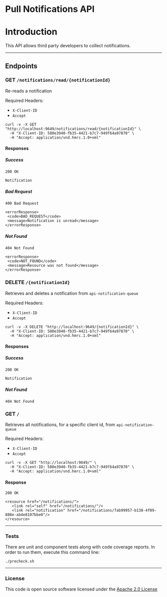# Pull Notifications API

# Introduction
This API allows third party developers to collect notifications.

---

## Endpoints

### GET `/notifications/read/{notificationId}`

Re-reads a notification

Required Headers:
  - `X-Client-ID`
  - `Accept`

```
curl -v -X GET "http://localhost:9649/notifications/read/{notificationId}" \
  -H "X-Client-ID: 580e3940-fb35-4421-b7c7-949f64a97870" \
  -H "Accept: application/vnd.hmrc.1.0+xml"
```

#### Responses

##### Success
```
200 OK

Notification 
```

##### Bad Request

```
400 Bad Request

<errorResponse>
 <code>BAD_REQUEST</code>
 <message>Notification is unread</message>
</errorResponse>
```

##### Not Found

```
404 Not Found

<errorResponse> 
 <code>NOT_FOUND</code>
 <message>Resource was not found</message>
</errorResponse>
```

### DELETE `/{notificationId}`

Retrieves and deletes a notification from `api-notification-queue`

Required Headers:
  - `X-Client-ID`
  - `Accept`

```
curl -v -X DELETE "http://localhost:9649/{notificationId}" \
  -H "X-Client-ID: 580e3940-fb35-4421-b7c7-949f64a97870" \
  -H "Accept: application/vnd.hmrc.1.0+xml"
```

#### Responses

##### Success
```
200 OK

Notification
```

##### Not Found

`404 Not Found`

### GET `/`

Retrieves all notifications, for a specific client id, from `api-notification-queue`

Required Headers:
  - `X-Client-ID`
  - `Accept`

```
curl -v -X GET "http://localhost:9649/" \
  -H "X-Client-ID: 580e3940-fb35-4421-b7c7-949f64a97870" \
  -H "Accept: application/vnd.hmrc.1.0+xml"
```

#### Response
```
200 OK

<resource href="/notifications/">
   <link rel="self" href="/notifications/"/>
   <link rel="notification" href="/notifications/7ab99957-b138-4f09-888e-ab4e8107bbe0"/>
</resource>
```

---

### Tests
There are unit and component tests along with code coverage reports.
In order to run them, execute this command line:
```
./precheck.sh
```

---

### License

This code is open source software licensed under the [Apache 2.0 License]("http://www.apache.org/licenses/LICENSE-2.0.html")

